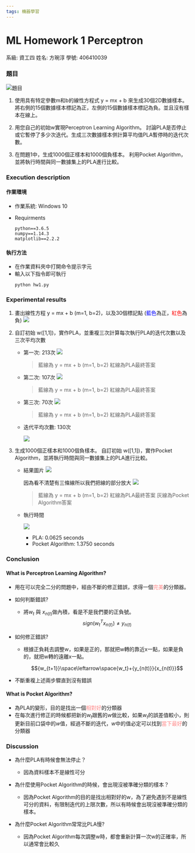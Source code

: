 ```yaml
---
tags: 機器學習
---
```


# ML Homework 1 Perceptron

系級: 資工四
姓名: 方琬淳
學號: 406410039

### 題目
![題目](https://i.imgur.com/1tyoThM.png)

1. 使用具有特定參數m和b的線性方程式 y = mx + b 來生成30個2D數據樣本。將右側的15個數據樣本標記為正，左側的15個數據樣本標記為負。並且沒有樣本在線上。

2. 用您自己的初始w實現Perceptron Learning Algorithm。 討論PLA是否停止或它暫停了多少次迭代。生成三次數據樣本併計算平均值PLA暫停時的迭代次數。

3. 在問題1中，生成1000個正樣本和1000個負樣本。 利用Pocket Algorithm，並將執行時間與同一數據集上的PLA進行比較。

### Execution description

#### 作業環境

* 作業系統: Windows 10

* Requirments
    ```
    python==3.6.5
    numpy==1.14.3
    matplotlib==2.2.2
    ```
#### 執行方法
* 在作業資料夾中打開命令提示字元
* 輸入以下指令即可執行
    ```
    python hw1.py
    ```


### Experimental results
1. 畫出線性方程 y = mx + b (m=1, b=2)，以及30個標記點 (<span style='color:blue'>藍色</span>為正，<span style='color:red'>紅色</span>為負)
    ![](https://i.imgur.com/K70DEc3.jpg)


2. 自訂初始 w([1,1])，實作PLA，並重複三次計算每次執行PLA的迭代次數以及三次平均次數
    
  
    
    * 第一次: 213次
        ![](https://i.imgur.com/MxjCdRZ.jpg)

        
        > 藍線為 y = mx + b (m=1, b=2)
        > 紅線為PLA最終答案
    
    * 第二次: 107次
        ![](https://i.imgur.com/DElo6Pk.jpg)


        > 藍線為 y = mx + b (m=1, b=2)
        > 紅線為PLA最終答案
    
    * 第三次: 70次
        ![](https://i.imgur.com/GIHqPiW.jpg)


        > 藍線為 y = mx + b (m=1, b=2)
        > 紅線為PLA最終答案
    
    * 迭代平均次數: 130次
    
        ![](https://i.imgur.com/kMMgNSs.png)

        
3. 生成1000個正樣本和1000個負樣本。 自訂初始 w([1,1])，實作Pocket Algorithm，並將執行時間與同一數據集上的PLA進行比較。

    * 結果圖片
        ![](https://i.imgur.com/bfDv0sL.jpg)
        
        因為看不清楚有三條線所以我們把線的部分放大
            ![](https://i.imgur.com/EBnSQso.png)

        > 藍線為 y = mx + b (m=1, b=2)
        > 紅線為PLA最終答案
        > 灰線為Pocket Algorithm答案
    
    * 執行時間

        ![](https://i.imgur.com/9BnbjJi.png)


        * PLA: 0.0625 seconds
        * Pocket Algorithm: 1.3750 seconds

    

### Conclusion

#### What is Perceptron Learning Algorithm?
* 用在可以完全二分的問題中，經由不斷的修正錯誤，求得一個<span style='color:#FF8888'>完美</span>的分類器。

* 如何判斷錯誤?
    * 將${w_t}$ 與 ${x_{n(t)}}$做內積，看是不是我們要的正負號。
    $$sign({w_t^T}{x_{n(t)}}) \neq {y_{n(t)}}$$

* 如何修正錯誤?
    * 根據正負耗去調整w，如果是正的，那就把w轉的靠近x一點，如果是負的，就把w轉的遠離x一點。

        $${w_{t+1}}\space\leftarrow\space{w_t}+{y_{n(t)}}{x_{n(t)}}$$
        
* 不斷重複上述兩步驟直到沒有錯誤



#### What is Pocket Algorithm?
* 為PLA的變形，目的是找出一個<span style='color:#FF8888'>相對好</span>的分類器
* 在每次進行修正的時候都把新的${w_t}$跟舊的${w}$做比較，如果${w_t}$的誤差值較小，則更新目前口袋中的${w}$值，經過不斷的迭代，${w}$中的值必定可以找到<span style='color:#FF8888'>當下最好</span>的分類器



### Discussion

* 為什麼PLA有時候會無法停止？
    * 因為資料樣本不是線性可分

* 為什麼使用Pocket Algorithm的時候，會出現沒被準確分類的樣本？
    * 因為Pocket Algorithm的目的是找出相對好的w，為了避免遇到不是線性可分的資料，有限制迭代的上限次數，所以有時候會出現沒被準確分類的樣本。

* 為什麼Pocket Algorithm常常比PLA慢?
    * 因為Pocket Algorithm每次調整w時，都會重新計算一次w的正確率，所以通常會比較久